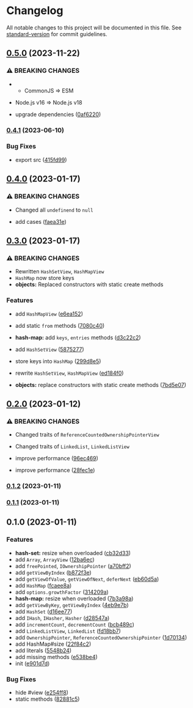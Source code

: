 # Changelog

All notable changes to this project will be documented in this file. See [standard-version](https://github.com/conventional-changelog/standard-version) for commit guidelines.

## [0.5.0](https://github.com/BlackGlory/buffer-structures/compare/v0.4.1...v0.5.0) (2023-11-22)


### ⚠ BREAKING CHANGES

* - CommonJS => ESM
- Node.js v16 => Node.js v18

* upgrade dependencies ([0af6220](https://github.com/BlackGlory/buffer-structures/commit/0af6220714e2b895da2f02187efb3ca498611e24))

### [0.4.1](https://github.com/BlackGlory/buffer-structures/compare/v0.4.0...v0.4.1) (2023-06-10)


### Bug Fixes

* export src ([415fd99](https://github.com/BlackGlory/buffer-structures/commit/415fd99f628126b8a521cd9536df0cea17d2cfe5))

## [0.4.0](https://github.com/BlackGlory/buffer-structures/compare/v0.3.0...v0.4.0) (2023-01-17)


### ⚠ BREAKING CHANGES

* Changed all `undefinend` to `null`

* add cases ([faea31e](https://github.com/BlackGlory/buffer-structures/commit/faea31e3a76ea69dc74451c276a33bdb9acd3d3a))

## [0.3.0](https://github.com/BlackGlory/buffer-structures/compare/v0.2.0...v0.3.0) (2023-01-17)


### ⚠ BREAKING CHANGES

* Rewritten `HashSetView`, `HashMapView`
* `HashMap` now store keys
* **objects:** Replaced constructors with static create methods

### Features

* add `HashMapView` ([e6ea152](https://github.com/BlackGlory/buffer-structures/commit/e6ea152eb425c32335f3377034747ec104f086f4))
* add static `from` methods ([7080c40](https://github.com/BlackGlory/buffer-structures/commit/7080c40fbadf1427ce580a67cefddb6b73611a37))
* **hash-map:** add `keys`, `entries` methods ([d3c22c2](https://github.com/BlackGlory/buffer-structures/commit/d3c22c22f646d0220c0e4a74c5a21fe5dff05938))
* add `HashSetView` ([5875277](https://github.com/BlackGlory/buffer-structures/commit/58752772f87d819ce3662d531b71a3b5ceded4aa))
* store keys into `HashMap` ([299d8e5](https://github.com/BlackGlory/buffer-structures/commit/299d8e5bb11160f6c98bbbff2edf87e5213716a1))


* rewrite `HashSetView`, `HashMapView` ([ed184f0](https://github.com/BlackGlory/buffer-structures/commit/ed184f0de577f2a3794169606737df51872cce86))
* **objects:** replace constructors with static create methods ([7bd5e07](https://github.com/BlackGlory/buffer-structures/commit/7bd5e07799811009cb569e00651c561774d3b3f2))

## [0.2.0](https://github.com/BlackGlory/buffer-structures/compare/v0.1.2...v0.2.0) (2023-01-12)


### ⚠ BREAKING CHANGES

* Changed traits of `ReferenceCountedOwnershipPointerView`
* Changed traits of `LinkedList`, `LinkedListView`

* improve performance ([96ec469](https://github.com/BlackGlory/buffer-structures/commit/96ec469cc25ea3ed48c068786b2ae0ebf9aee3cf))
* improve performance ([28fec1e](https://github.com/BlackGlory/buffer-structures/commit/28fec1e48a40fce7f4b87f7ecd81466e500237f2))

### [0.1.2](https://github.com/BlackGlory/buffer-structures/compare/v0.1.1...v0.1.2) (2023-01-11)

### [0.1.1](https://github.com/BlackGlory/buffer-structures/compare/v0.1.0...v0.1.1) (2023-01-11)

## 0.1.0 (2023-01-11)


### Features

* **hash-set:** resize when overloaded ([cb32d33](https://github.com/BlackGlory/buffer-structures/commit/cb32d3333f678389d6d22f4363e98e1d97548696))
* add `Array`, `ArrayView` ([12ba6ec](https://github.com/BlackGlory/buffer-structures/commit/12ba6ec9ce6796f111ccc564ed0bc692e09b1063))
* add `freePointed`, `IOwnershipPointer` ([a70bff2](https://github.com/BlackGlory/buffer-structures/commit/a70bff2c9ef737f1e4b30e82e7799937a13c9175))
* add `getViewByIndex` ([b872f3e](https://github.com/BlackGlory/buffer-structures/commit/b872f3eb09f0e27ad4f9d85331b71cefc84b5374))
* add `getViewOfValue`, `getViewOfNext`, `deferNext` ([eb60d5a](https://github.com/BlackGlory/buffer-structures/commit/eb60d5a03ec1d227193134d9458c79be4482e990))
* add `HashMap` ([fcaee8a](https://github.com/BlackGlory/buffer-structures/commit/fcaee8aa6db6e309075a3a2256ebfd874a9a6e6e))
* add `options.growthFactor` ([314209a](https://github.com/BlackGlory/buffer-structures/commit/314209a6a33ab81273f3d041a3bc5cee4c83020b))
* **hash-map:** resize when overloaded ([7b3a98a](https://github.com/BlackGlory/buffer-structures/commit/7b3a98ac425ab8986078c7f0e6bfc0c77258acd7))
* add `getViewByKey`, `getViewByIndex` ([4eb9e7b](https://github.com/BlackGlory/buffer-structures/commit/4eb9e7b63a5c085f0fd7734ba9975229ba559732))
* add `HashSet` ([d16ee77](https://github.com/BlackGlory/buffer-structures/commit/d16ee775c34604018af54eda5dcab59ab588244b))
* add `IHash`, `IHasher`, `Hasher` ([d28547a](https://github.com/BlackGlory/buffer-structures/commit/d28547a28d736028d9993e4afcf4d3388b4dd95c))
* add `incrementCount`, `decrementCount` ([bcb489c](https://github.com/BlackGlory/buffer-structures/commit/bcb489ca1b911be6a5901a0d5a5cff473f096e2a))
* add `LinkedListView`, `LinkedList` ([fd18bb7](https://github.com/BlackGlory/buffer-structures/commit/fd18bb79ba6ca0c317e3bdaf2fb9952c64e933b4))
* add `OwnershipPointer`, `ReferenceCountedOwnershipPointer` ([1d70134](https://github.com/BlackGlory/buffer-structures/commit/1d70134ebe01b151a729d02cccabd14049278b16))
* add HashMap#size ([22f84c2](https://github.com/BlackGlory/buffer-structures/commit/22f84c2901eccb3c3c28823492e743fdab4d7de2))
* add literals ([5548b24](https://github.com/BlackGlory/buffer-structures/commit/5548b244698498542ff5dd46c064056f1a479559))
* add missing methods ([e538be4](https://github.com/BlackGlory/buffer-structures/commit/e538be4f0d8103404a2a9abaec4a8042079ece80))
* init ([e901d7d](https://github.com/BlackGlory/buffer-structures/commit/e901d7d077cd246b2774dfc0422963bc8e57306a))


### Bug Fixes

* hide #view ([e254ff8](https://github.com/BlackGlory/buffer-structures/commit/e254ff8a08796d839f1b843f867dcb674f10cb62))
* static methods ([82881c5](https://github.com/BlackGlory/buffer-structures/commit/82881c59d7788407ef8596eec116baa8056a774d))
